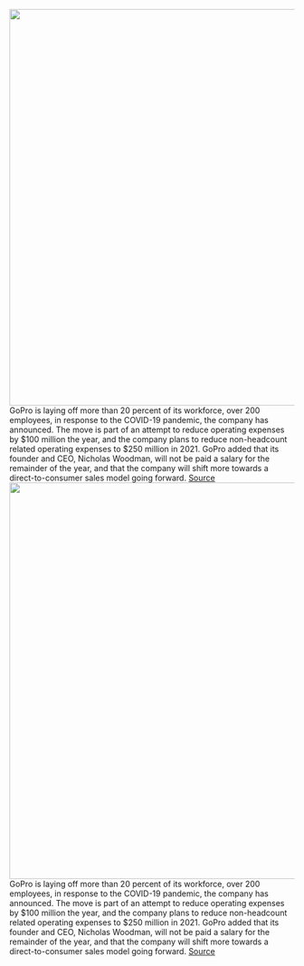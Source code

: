 <img src='https://cdn.vox-cdn.com/thumbor/5S6tRq9l8EMqY-S4g-9n4TUbdOU=/0x0:2040x1361/1200x800/filters:focal(857x518:1183x844)/cdn.vox-cdn.com/uploads/chorus_image/image/66660955/brose_190930_3699_0012.0.jpg' width='700px' /><br/>
GoPro is laying off more than 20 percent of its workforce, over 200 employees, in response to the COVID-19 pandemic, the company has announced. The move is part of an attempt to reduce operating expenses by $100 million the year, and the company plans to reduce non-headcount related operating expenses to $250 million in 2021. GoPro added that its founder and CEO, Nicholas Woodman, will not be paid a salary for the remainder of the year, and that the company will shift more towards a direct-to-consumer sales model going forward.
<a href='https://www.theverge.com/2020/4/16/21223320/gopro-fires-20-percent-of-business-200-employees-coronavirus-ceo-pay-cut-drone-recovery'> Source <a/><img src='https://cdn.vox-cdn.com/thumbor/5S6tRq9l8EMqY-S4g-9n4TUbdOU=/0x0:2040x1361/1200x800/filters:focal(857x518:1183x844)/cdn.vox-cdn.com/uploads/chorus_image/image/66660955/brose_190930_3699_0012.0.jpg' width='700px' /><br/>
GoPro is laying off more than 20 percent of its workforce, over 200 employees, in response to the COVID-19 pandemic, the company has announced. The move is part of an attempt to reduce operating expenses by $100 million the year, and the company plans to reduce non-headcount related operating expenses to $250 million in 2021. GoPro added that its founder and CEO, Nicholas Woodman, will not be paid a salary for the remainder of the year, and that the company will shift more towards a direct-to-consumer sales model going forward.
<a href='https://www.theverge.com/2020/4/16/21223320/gopro-fires-20-percent-of-business-200-employees-coronavirus-ceo-pay-cut-drone-recovery'> Source <a/>